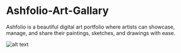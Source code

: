 # Ashfolio-Art-Gallary
 Ashfolio is a beautiful digital art portfolio where artists can showcase, manage, and share their paintings, sketches, and drawings with ease.

 
![alt text](preview.gif)